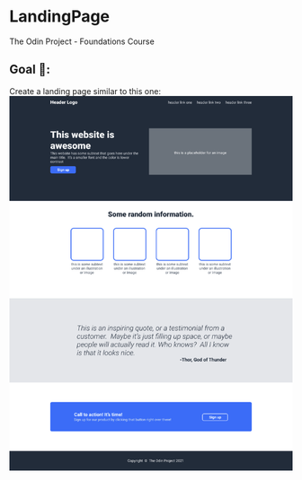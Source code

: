 # LandingPage
The Odin Project - Foundations Course


## Goal 🎯: 
Create a landing page similar to this one:
![alt text](image.png)


